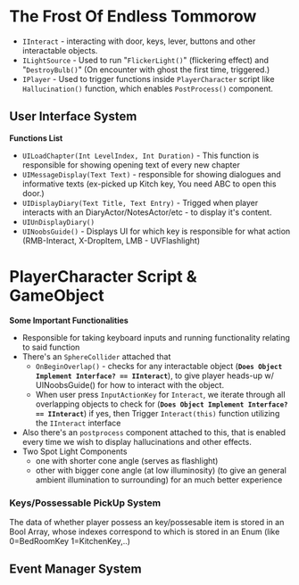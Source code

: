 # The Frost Of Endless Tommorow

- `IInteract` - interacting with door, keys, lever, buttons and other interactable objects. 
- `ILightSource` - Used to run "`FlickerLight()`" (flickering effect) and "`DestroyBulb()`" (On encounter with ghost the first time, triggered.)
- `IPlayer` - Used to trigger functions inside `PlayerCharacter` script like `Hallucination()` function, which enables `PostProcess()` component. 

## User Interface System
**Functions List**
- `UILoadChapter(Int LevelIndex, Int Duration)` - This function is responsible for showing opening text of every new chapter
- `UIMessageDisplay(Text Text)` - responsible for showing dialogues and informative texts (ex-picked up Kitch key, You need ABC to open this door.)
- `UIDisplayDiary(Text Title, Text Entry)` - Trigged when player interacts with an DiaryActor/NotesActor/etc - to display it's content.
- `UIUnDisplayDiary()`
- `UINoobsGuide()` - Displays UI for which key is responsible for what action (RMB-Interact, X-DropItem, LMB - UVFlashlight)

# PlayerCharacter Script & GameObject
**Some Important Functionalities**
- Responsible for taking keyboard inputs and running functionality relating to said function
- There's an `SphereCollider` attached that 
	- `OnBeginOverlap()` - checks for any interactable object (**`Does Object Implement Interface? == IInteract`**), to give player heads-up w/ UINoobsGuide() for how to interact with the object.
	- When user press `InputActionKey` for `Interact`, we iterate through all overlapping objects to check for (**`Does Object Implement Interface? == IInteract`**) if yes, then Trigger `Interact(this)` function utilizing the `IInteract` interface
- Also there's an `postprocess` component attached to this, that is enabled every time we wish to display hallucinations and other effects.
- Two Spot Light Components 
	- one with shorter cone angle (serves as flashlight) 
	- other with bigger cone angle (at low illuminosity) (to give an general ambient illumination to surrounding) for an much better experience
### Keys/Possessable PickUp System
The data of whether player possess an key/possesable item is stored in an Bool Array, whose indexes correspond to which is stored in an Enum (like 0=BedRoomKey 1=KitchenKey,..)

## Event Manager System
